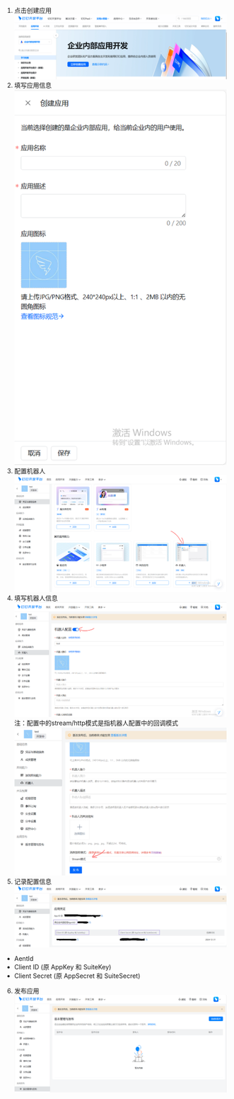 
1. 点击创建应用
![创建应用](doc/images/dingapp-1.PNG)
2. 填写应用信息
![填写应用信息](doc/images/dingapp-2.PNG)
3. 配置机器人
![添加机器人能力](doc/images/dingapp-3.PNG)
4. 填写机器人信息
![填写机器人信息](doc/images/dingapp-4.PNG)
注：配置中的stream/http模式是指机器人配置中的回调模式
![填写机器人信息](doc/images/dingapp-4-1.PNG)
5. 记录配置信息
![填写机器人信息](doc/images/dingapp-5.PNG)
 - AentId
 - Client ID (原 AppKey 和 SuiteKey)
 - Client Secret (原 AppSecret 和 SuiteSecret)
 6. 发布应用
 ![发布应用](doc/images/dingapp-6.PNG)